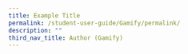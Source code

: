 ```yaml
---
title: Example Title
permalink: /student-user-guide/Gamify/permalink/
description: ""
third_nav_title: Author (Gamify)
---
```

